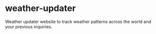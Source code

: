 # weather-updater
Weather updater website to track weather patterns across the world and your previous inquiries.
